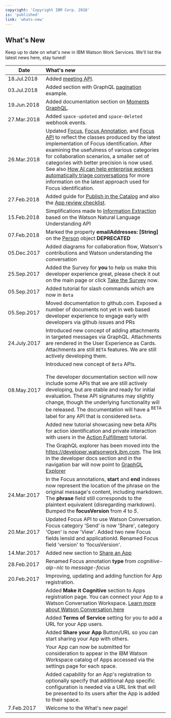```yaml
---
copyright: 'Copyright IBM Corp. 2018'
is: 'published'
link: 'whats-new'
---
```

## What's New

Keep up to date on what's new in IBM Watson Work Services. We'll list the latest news here, stay tuned!

| Date          | What's new       |
| ------------- |:-------------|
| 18.Jul.2018   | Added [meeting API](./guides/V1_wwsg_Meetings.md). |
| 03.Jul.2018   | Added section with GraphQL [pagination](./guides/V1_pagination.md) example. |
| 19.Jun.2018   | Added documentation section on [Moments GraphQL](./guides/V1_moment_main.md). |
| 27.Mar.2018   | Added `space-updated` and `space-deleted` webhook events. |
| 26.Mar.2018   | Updated [Focus](./guides/V1_wwsg_ActionIdentification.md), [Focus Annotation](guides/V2_Annotation_Message_Action_Identification.md), and [Focus API](./references/V1_Focus.yml) to reflect the classes produced by the latest implementation of Focus identification. After examining the usefulness of various categories for collaboration scenarios, a smaller set of categories with better precision is now used. See also [How AI can help enterprise workers automatically triage conversations](https://www.ibm.com/blogs/research/2018/01/ai-enterprise-workers-triage-convos/) for more information on the latest approach used for Focus identification. |
| 27.Feb.2018   | Added guide for [Publish in the Catalog](./guides/V1_PublishInTheCatalog.md) and also the [App review checklist](./guides/V1_AppReviewChecklist.md). |
| 15.Feb.2018   | Simplifications made to [Information Extraction](./guides/V1_Annotation_Message_Information_Extraction.md) based on the Watson Natural Language Understanding API |
| 07.Feb.2018   | Marked the property __emailAddresses: [String]__ on the [Person](https://developer.watsonwork.ibm.com/docs/people/) object **DEPRECATED** |
| 05.Dec.2017   | Added diagrams for collaboration flow, Watson's contributions and Watson understanding the conversation |
| 25.Sep.2017   | Added the Survey for **you** to help us make this developer experience great, please check it out on the main page or click [Take the Survey](https://www.surveygizmo.com/s3/3792857/IBM-Watson-Work-Services-Feedback) now. |
| 05.Sep.2017   | Added tutorial for slash commands which are now in `Beta` |
| 05.Sep.2017   | Moved documentation to github.com.  Exposed a number of documents not yet in web based developer experience to engage early with developers via github issues and PRs |
| 24.July.2017  | Introduced new concept of adding attachments in targeted messages via GraphQL. Attachments are rendered in the User Experience as Cards. Attachments are still `BETA` features. We are still actively developing them. |
| 08.May.2017   | Introduced new concept of `Beta` APIs. <br/><br>The developer documentation section will now include some APIs that we are still actively developing, but are stable and ready for initial evaluation. These API signatures may slightly change, though the underlying functionality will be released. The documentation will have a <sup class="badge badge-beta">BETA</sup> label for any API that is considered `beta`. |
|               | Added new tutorial showcasing new beta APIs for action identification and private interaction with users in the [Action Fulfillment](https://developer.watsonwork.ibm.com/docs/tutorials/action-fulfillment) tutorial. |
|               | The GraphQL explorer has been moved into the https://developer.watsonwork.ibm.com. The link in the developer docs section and in the navigation bar will now point to [GraphQL Explorer](https://developer.watsonwork.ibm.com/tools/graphql) |
| 24.Mar.2017   | In the Focus annotations, **start** and **end** indexes now represent the location of the phrase on the original message's content, including markdown. The **phrase** field still corresponds to the plaintext equivalent (disregarding markdown). Bumped the **focusVersion** from *4* to *5*. |
| 20.Mar.2017   | Updated Focus API to use Watson Conversation. Focus category 'Send' is now 'Share', category 'Open' is now 'View'. Added two new Focus fields lensId and applicationId. Renamed Focus field 'version' to 'focusVersion'. |
| 14.Mar.2017   | Added new section to [Share an App](./guides/V1_ShareAnApp.md) |
| 28.Feb.2017   | Renamed Focus annotation **type** from *cognitive-aip-nlc* to *message-focus* |
| 20.Feb.2017   | Improving, updating and adding function for App registration. |
|               | Added **Make it Cognitive** section to Apps registration page. You can connect your App to a Watson Conversation Workspace. [Learn more about Watson Conversation here](https://www.ibm.com/watson/developercloud/conversation.html)|
|               | Added **Terms of Service** setting for you to add a URL for your App users. |
|               | Added **Share your App** Button/URL so you can start sharing your App with others. |
|               | Your App can now be submitted for consideration to appear in the IBM Watson Workspace catalog of Apps accessed via the settings page for each space. |
|               | Added capability for an App's registration to optionally specify that additional App specific configuration is needed via a URL link that will be presented to its users after the App is added to their space. |
| 7.Feb.2017    | Welcome to the What's new page! |
